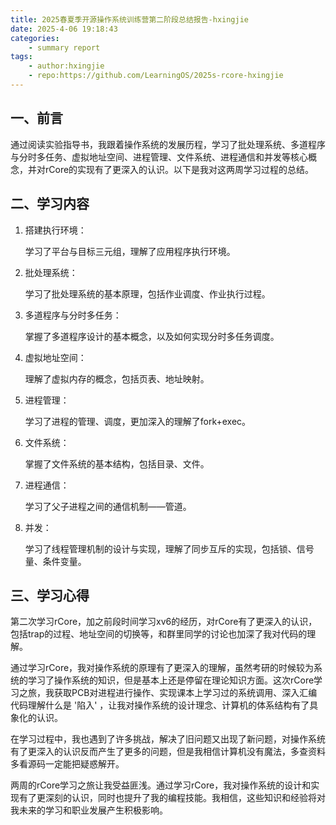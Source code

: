 ```yaml
---
title: 2025春夏季开源操作系统训练营第二阶段总结报告-hxingjie
date: 2025-4-06 19:18:43
categories:
    - summary report
tags:
    - author:hxingjie
    - repo:https://github.com/LearningOS/2025s-rcore-hxingjie
---
```



## 一、前言

通过阅读实验指导书，我跟着操作系统的发展历程，学习了批处理系统、多道程序与分时多任务、虚拟地址空间、进程管理、文件系统、进程通信和并发等核心概念，并对rCore的实现有了更深入的认识。以下是我对这两周学习过程的总结。


## 二、学习内容

1. 搭建执行环境：

   学习了平台与目标三元组，理解了应用程序执行环境。

2. 批处理系统：

   学习了批处理系统的基本原理，包括作业调度、作业执行过程。

3. 多道程序与分时多任务：

   掌握了多道程序设计的基本概念，以及如何实现分时多任务调度。

4. 虚拟地址空间：

   理解了虚拟内存的概念，包括页表、地址映射。

5. 进程管理：

   学习了进程的管理、调度，更加深入的理解了fork+exec。

6. 文件系统：

   掌握了文件系统的基本结构，包括目录、文件。

7. 进程通信：

   学习了父子进程之间的通信机制——管道。

8. 并发：

   学习了线程管理机制的设计与实现，理解了同步互斥的实现，包括锁、信号量、条件变量。


## 三、学习心得

第二次学习rCore，加之前段时间学习xv6的经历，对rCore有了更深入的认识，包括trap的过程、地址空间的切换等，和群里同学的讨论也加深了我对代码的理解。

通过学习rCore，我对操作系统的原理有了更深入的理解，虽然考研的时候较为系统的学习了操作系统的知识，但是基本上还是停留在理论知识方面。这次rCore学习之旅，我获取PCB对进程进行操作、实现课本上学习过的系统调用、深入汇编代码理解什么是 '陷入' ，让我对操作系统的设计理念、计算机的体系结构有了具象化的认识。

在学习过程中，我也遇到了许多挑战，解决了旧问题又出现了新问题，对操作系统有了更深入的认识反而产生了更多的问题，但是我相信计算机没有魔法，多查资料多看源码一定能把疑惑解开。

两周的rCore学习之旅让我受益匪浅。通过学习rCore，我对操作系统的设计和实现有了更深刻的认识，同时也提升了我的编程技能。我相信，这些知识和经验将对我未来的学习和职业发展产生积极影响。
